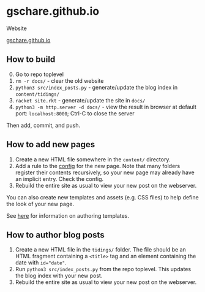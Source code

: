 # gschare.github.io
Website

[gschare.github.io](https://gschare.github.io/)

## How to build
0. Go to repo toplevel
1. `rm -r docs/` - clear the old website
2. `python3 src/index_posts.py` - generate/update the blog index in
   `content/tidings/`
3. `racket site.rkt` - generate/update the site in `docs/`
4. `python3 -m http.server -d docs/` - view the result in browser at default
   port: `localhost:8000`; Ctrl-C to close the server

Then add, commit, and push.

## How to add new pages
1. Create a new HTML file somewhere in the `content/` directory.
2. Add a rule to the [config](site.rkt) for the new page. Note that many folders register their contents
   recursively, so your new page may already have an implicit entry. Check the
   config.
3. Rebuild the entire site as usual to view your new post on the webserver.

You can also create new templates and assets (e.g. CSS files) to help define
the look of your new page.

See [here](templates/README.md) for information on authoring templates.

## How to author blog posts
1. Create a new HTML file in the `tidings/` folder. The file should be an HTML
   fragment containing a `<title>` tag and an element containing the date with `id="date"`.
2. Run `python3 src/index_posts.py` from the repo toplevel. This updates
   the blog index with your new post.
3. Rebuild the entire site as usual to view your new post on the webserver.
